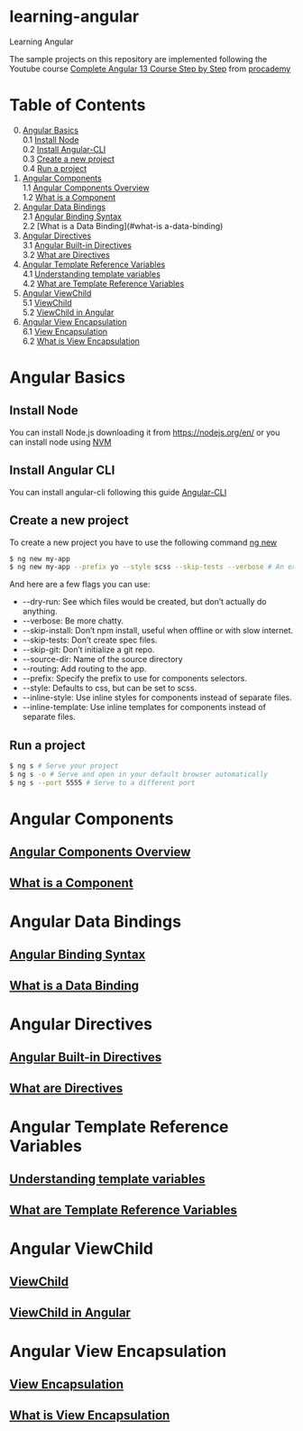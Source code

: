 # learning-angular
Learning Angular

The sample projects on this repository are implemented following the Youtube course [Complete Angular 13 Course Step by Step](https://www.youtube.com/playlist?list=PL1BztTYDF-QNrtkvjkT6Wjc8es7QB4Gty) from [procademy](https://www.youtube.com/c/procademyn)


# Table of Contents
0. [Angular Basics](#angular-basics)  
    0.1 [Install Node](#install-node)   
    0.2 [Install Angular-CLI](#install-angular-cli)     
    0.3 [Create a new project](#create-a-new-project)   
    0.4 [Run a project](#run-a-project)
1. [Angular Components](#angular-compoents)     
    1.1 [Angular Components Overview](#angular-components-overview)     
    1.2 [What is a Component](#what-is-a-component)     
2. [Angular Data Bindings](#angular-data-bindings)      
    2.1 [Angular Binding Syntax](#angular-binding-syntax)        
    2.2 [What is a Data Binding](#what-is a-data-binding)          
3. [Angular Directives](#angular-directives)        
    3.1 [Angular Built-in Directives](#angular-built-in-directives)      
    3.2 [What are Directives](#what-are-directives)     
4. [Angular Template Reference Variables](#angular-template-reference-variables)                
    4.1 [Understanding template variables](#understanding-template-variables)       
    4.2 [What are Template Reference Variables](#what-are-template-reference-variables)     
5. [Angular ViewChild](#angular-viewchild)      
    5.1 [ViewChild](#viewchild)     
    5.2 [ViewChild in Angular](#viewchild-in-angular)       
6. [Angular View Encapsulation](#angular-view-encapsulation)        
    6.1 [View Encapsulation](#view-encapsulation)       
    6.2 [What is View Encapsulation](#what-is-view-encapsulation)       
    
# Angular Basics

## Install Node
You can install Node.js downloading it from https://nodejs.org/en/ or you can install node using [NVM](http://cjrequena.com/markdowns/docs/cheatsheets/npm-cheatsheet/#install-nvm-node-version-manager)

## Install Angular CLI 
You can install angular-cli following this guide [Angular-CLI](http://cjrequena.com/markdowns/docs/cheatsheets/angular-cli-cheatsheet/)

## Create a new project
To create a new project you have to use the following command [ng new](https://angular.io/cli/new)

```sh
$ ng new my-app
$ ng new my-app --prefix yo --style scss --skip-tests --verbose # An example with a few flags
```
And here are a few flags you can use:
* --dry-run: See which files would be created, but don’t actually do anything.
* --verbose: Be more chatty.
* --skip-install: Don’t npm install, useful when offline or with slow internet.
* --skip-tests: Don’t create spec files.
* --skip-git: Don’t initialize a git repo.
* --source-dir: Name of the source directory
* --routing: Add routing to the app.
* --prefix: Specify the prefix to use for components selectors.
* --style: Defaults to css, but can be set to scss.
* --inline-style: Use inline styles for components instead of separate files.
* --inline-template: Use inline templates for components instead of separate files.

## Run a project
```sh
$ ng s # Serve your project
$ ng s -o # Serve and open in your default browser automatically
$ ng s --port 5555 # Serve to a different port
```

# Angular Components
## [Angular Components Overview](https://angular.io/guide/component-overview)
## [What is a Component](https://youtu.be/dP9RzPBcnqA)

# Angular Data Bindings
## [Angular Binding Syntax](https://angular.io/guide/binding-syntax)
## [What is a Data Binding](https://youtu.be/r8U2DVRArdY)

# Angular Directives        
## [Angular Built-in Directives](https://angular.io/guide/built-in-directives)      
## [What are Directives](https://www.youtube.com/watch?v=Xc58hRwsvR8&list=PL1BztTYDF-QNrtkvjkT6Wjc8es7QB4Gty&index=19&ab_channel=procademy)     

# Angular Template Reference Variables
## [Understanding template variables](https://angular.io/guide/template-reference-variables)
## [What are Template Reference Variables](https://youtu.be/af_Lw_gEHRw)

# Angular ViewChild     
## [ViewChild](https://angular.io/api/core/ViewChild#viewchild)     
## [ViewChild in Angular](https://youtu.be/tPYGJM1-qkk)     

# Angular View Encapsulation
## [View Encapsulation](https://angular.io/guide/view-encapsulation)
## [What is View Encapsulation](https://youtu.be/X-1TBjBx6pc)